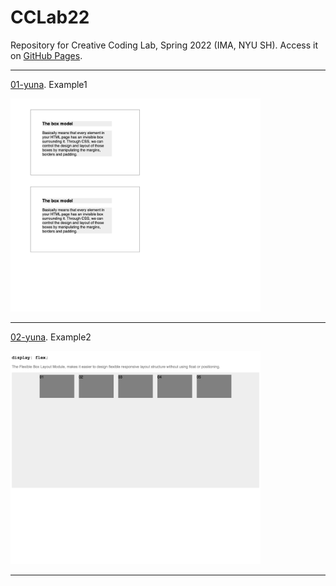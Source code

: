# CCLab22
 Repository for Creative Coding Lab, Spring 2022 (IMA, NYU SH). Access it on [GitHub Pages](https://yuna012.github.io/Creative-Coding-Lab/).

---

[01-yuna](https://yuna012.github.io/Creative-Coding-Lab/01-yuna).
Example1

<img src="screenshots/1.png" style="width:400px">

---

[02-yuna](https://yuna012.github.io/Creative-Coding-Lab/02-yuna).
Example2

<img src="screenshots/2.png" style="width:400px">

---